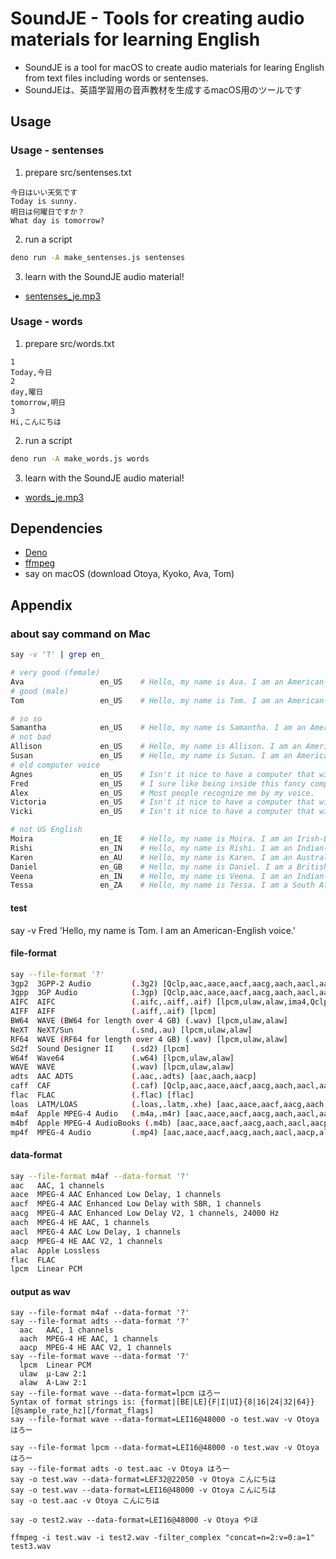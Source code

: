 # SoundJE - Tools for creating audio materials for learning English

- SoundJE is a tool for macOS to create audio materials for learing English from text files including words or sentenses.
- SoundJEは、英語学習用の音声教材を生成するmacOS用のツールです

## Usage

### Usage - sentenses

1. prepare src/sentenses.txt
```
今日はいい天気です
Today is sunny.
明日は何曜日ですか？
What day is tomorrow?
```

2. run a script
```sh
deno run -A make_sentenses.js sentenses
```

3. learn with the SoundJE audio material!
- [sentenses_je.mp3](https://code4fukui.github.io/SoundJE/dist/sentenses/sentenses_je.mp3)

### Usage - words

1. prepare src/words.txt
```
1
Today,今日
2
day,曜日
tomorrow,明日
3
Hi,こんにちは
```

2. run a script
```sh
deno run -A make_words.js words
```

3. learn with the SoundJE audio material!
- [words_je.mp3](https://code4fukui.github.io/SoundJE/dist/words/words_je.mp3)

## Dependencies

- [Deno](https://deno.land/)
- [ffmpeg](https://ffmpeg.org/)
- say on macOS (download Otoya, Kyoko, Ava, Tom)

## Appendix

### about say command on Mac

```sh
say -v '?' | grep en_

# very good (female)
Ava                 en_US    # Hello, my name is Ava. I am an American-English voice.
# good (male)
Tom                 en_US    # Hello, my name is Tom. I am an American-English voice.

# so so
Samantha            en_US    # Hello, my name is Samantha. I am an American-English voice.
# not bad
Allison             en_US    # Hello, my name is Allison. I am an American-English voice.
Susan               en_US    # Hello, my name is Susan. I am an American-English voice.
# old computer voice
Agnes               en_US    # Isn't it nice to have a computer that will talk to you?
Fred                en_US    # I sure like being inside this fancy computer
Alex                en_US    # Most people recognize me by my voice.
Victoria            en_US    # Isn't it nice to have a computer that will talk to you?
Vicki               en_US    # Isn't it nice to have a computer that will talk to you?

# not US English
Moira               en_IE    # Hello, my name is Moira. I am an Irish-English voice.
Rishi               en_IN    # Hello, my name is Rishi. I am an Indian-English voice.
Karen               en_AU    # Hello, my name is Karen. I am an Australian-English voice.
Daniel              en_GB    # Hello, my name is Daniel. I am a British-English voice.
Veena               en_IN    # Hello, my name is Veena. I am an Indian-English voice.
Tessa               en_ZA    # Hello, my name is Tessa. I am a South African-English voice.
```

#### test

say -v Fred 'Hello, my name is Tom. I am an American-English voice.'

#### file-format

```sh
say --file-format '?'
3gp2  3GPP-2 Audio         (.3g2) [Qclp,aac,aace,aacf,aacg,aach,aacl,aacp]
3gpp  3GP Audio            (.3gp) [Qclp,aac,aace,aacf,aacg,aach,aacl,aacp]
AIFC  AIFC                 (.aifc,.aiff,.aif) [lpcm,ulaw,alaw,ima4,Qclp]
AIFF  AIFF                 (.aiff,.aif) [lpcm]
BW64  WAVE (BW64 for length over 4 GB) (.wav) [lpcm,ulaw,alaw]
NeXT  NeXT/Sun             (.snd,.au) [lpcm,ulaw,alaw]
RF64  WAVE (RF64 for length over 4 GB) (.wav) [lpcm,ulaw,alaw]
Sd2f  Sound Designer II    (.sd2) [lpcm]
W64f  Wave64               (.w64) [lpcm,ulaw,alaw]
WAVE  WAVE                 (.wav) [lpcm,ulaw,alaw]
adts  AAC ADTS             (.aac,.adts) [aac,aach,aacp]
caff  CAF                  (.caf) [Qclp,aac,aace,aacf,aacg,aach,aacl,aacp,alac,alaw,flac,ilbc,ima4,lpcm,opus,ulaw]
flac  FLAC                 (.flac) [flac]
loas  LATM/LOAS            (.loas,.latm,.xhe) [aac,aace,aacf,aacg,aach,aacl,aacp]
m4af  Apple MPEG-4 Audio   (.m4a,.m4r) [aac,aace,aacf,aacg,aach,aacl,aacp,alac,flac,lpcm]
m4bf  Apple MPEG-4 AudioBooks (.m4b) [aac,aace,aacf,aacg,aach,aacl,aacp]
mp4f  MPEG-4 Audio         (.mp4) [aac,aace,aacf,aacg,aach,aacl,aacp,alac,flac,lpcm]
```

#### data-format

```sh
say --file-format m4af --data-format '?'
aac   AAC, 1 channels
aace  MPEG-4 AAC Enhanced Low Delay, 1 channels
aacf  MPEG-4 AAC Enhanced Low Delay with SBR, 1 channels
aacg  MPEG-4 AAC Enhanced Low Delay V2, 1 channels, 24000 Hz
aach  MPEG-4 HE AAC, 1 channels
aacl  MPEG-4 AAC Low Delay, 1 channels
aacp  MPEG-4 HE AAC V2, 1 channels
alac  Apple Lossless
flac  FLAC
lpcm  Linear PCM
```

#### output as wav

```
say --file-format m4af --data-format '?'
say --file-format adts --data-format '?'
  aac   AAC, 1 channels
  aach  MPEG-4 HE AAC, 1 channels
  aacp  MPEG-4 HE AAC V2, 1 channels
say --file-format wave --data-format '?'
  lpcm  Linear PCM
  ulaw  μ-Law 2:1
  alaw  A-Law 2:1
say --file-format wave --data-format=lpcm はろー
Syntax of format strings is: {format|[BE|LE]{F|I|UI}{8|16|24|32|64}}[@sample_rate_hz][/format_flags]
say --file-format wave --data-format=LEI16@48000 -o test.wav -v Otoya はろー

say --file-format lpcm --data-format=LEI16@48000 -o test.wav -v Otoya はろー
say --file-format adts -o test.aac -v Otoya はろー
say -o test.wav --data-format=LEF32@22050 -v Otoya こんにちは
say -o test.wav --data-format=LEI16@48000 -v Otoya こんにちは
say -o test.aac -v Otoya こんにちは

say -o test2.wav --data-format=LEI16@48000 -v Otoya やほ

ffmpeg -i test.wav -i test2.wav -filter_complex "concat=n=2:v=0:a=1" test3.wav
```
